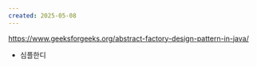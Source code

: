 ```yaml
---
created: 2025-05-08
---
```

https://www.geeksforgeeks.org/abstract-factory-design-pattern-in-java/

- 심플한디